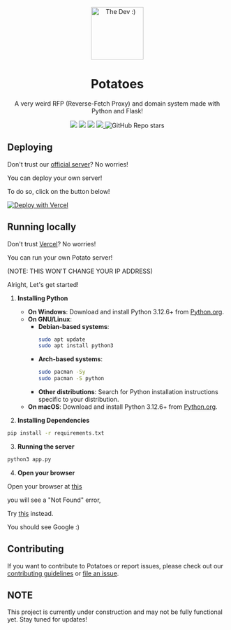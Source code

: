 <p align="center">
  <img src="https://github.com/neoapps-dev.png" alt="The Dev :)" width="120" height="120"/>
</p>
<div align="center">
    <h1>Potatoes</h1>
    <p>A very weird RFP (Reverse-Fetch Proxy) and domain system made with Python and Flask!</p>
    <img src="https://img.shields.io/badge/Vercel-000000?style=for-the-badge&logo=vercel&logoColor=white" />
    <img src="https://img.shields.io/badge/Flask-000000?style=for-the-badge&logo=flask&logoColor=white" />
    <img src="https://img.shields.io/badge/Python-FFD43B?style=for-the-badge&logo=python&logoColor=blue" />
    <a href="CODE_OF_CONDUCT.md"><img src="https://img.shields.io/badge/Contributor%20Covenant-2.1-4baaaa.svg?style=for-the-badge" /> </a>
    <img alt="GitHub Repo stars" src="https://img.shields.io/github/stars/neoapps-dev/potatoes-backend?style=for-the-badge">
</div>


## Deploying
Don't trust our [official server](https://potatoes-backend.vercel.app/)? No worries!

You can deploy your own server!

To do so, click on the button below!

[![Deploy with Vercel](https://vercel.com/button)](https://vercel.com/new/clone?repository-url=https%3A%2F%2Fgithub.com%2Fneoapps-dev%2Fpotatoes-backend)

## Running locally
Don't trust [Vercel](https://vercel.com)? No worries!

You can run your own Potato server!

(NOTE: THIS WON'T CHANGE YOUR IP ADDRESS)

Alright, Let's get started!

1. **Installing Python**

   - **On Windows**: Download and install Python 3.12.6+ from [Python.org](https://python.org).
   - **On GNU/Linux**:
     - **Debian-based systems**:
       ```sh
       sudo apt update
       sudo apt install python3
       ```
     - **Arch-based systems**:
       ```sh
       sudo pacman -Sy
       sudo pacman -S python
       ```
     - **Other distributions**: Search for Python installation instructions specific to your distribution.
   - **On macOS**: Download and install Python 3.12.6+ from [Python.org](https://www.python.org/ftp/python/3.12.6/python-3.12.6-macos11.pkg).

    
2. **Installing Dependencies**

  ```sh
  pip install -r requirements.txt
  ```

3. **Running the server**

  ```sh
  python3 app.py
  ```

4. **Open your browser**

  Open your browser at [this](http://localhost:8080)

  you will see a "Not Found" error,
    
  Try [this](http://localhost:8080/google.potato) instead.

  You should see Google :)

## Contributing

If you want to contribute to Potatoes or report issues, please check out our [contributing guidelines](CONTRIBUTING.md) or [file an issue](https://github.com/neoapps-dev/potatoes-backend/issues).

## NOTE
This project is currently under construction and may not be fully functional yet. Stay tuned for updates!
